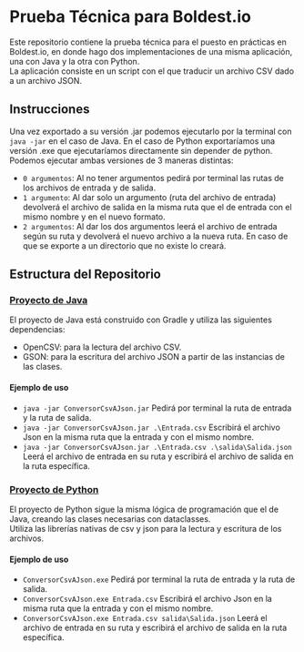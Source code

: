 # Prueba Técnica para Boldest.io
Este repositorio contiene la prueba técnica para el puesto en prácticas en Boldest.io, en donde hago dos implementaciones de una misma aplicación, una con Java y la otra con Python.
<br/>La aplicación consiste en un script con el que traducir un archivo CSV dado a un archivo JSON.
## Instrucciones
Una vez exportado a su versión .jar podemos ejecutarlo por la terminal con `java -jar` en el caso de Java.
En el caso de Python exportaríamos una versión .exe que ejecutaríamos directamente sin depender de python.
Podemos ejecutar ambas versiones de 3 maneras distintas:
- `0 argumentos`: Al no tener argumentos pedirá por terminal las rutas de los archivos de entrada y de salida.
- `1 argumento`:  Al dar solo un argumento (ruta del archivo de entrada) devolverá el archivo de salida en la misma ruta que el de entrada con el mismo nombre y en el nuevo formato.
- `2 argumentos`: Al dar los dos argumentos leerá el archivo de entrada según su ruta y devolverá el nuevo archivo a la nueva ruta. En caso de que se exporte a un directorio que no existe lo creará.
## Estructura del Repositorio
### [Proyecto de Java](https://github.com/PabloParapar/PT_Boldestio/tree/main/PT_Boldestio_Java)
El proyecto de Java está construido con Gradle y utiliza las siguientes dependencias:
- OpenCSV: para la lectura del archivo CSV.
- GSON: para la escritura del archivo JSON a partir de las instancias de las clases.
#### Ejemplo de uso
- `java -jar ConversorCsvAJson.jar` Pedirá por terminal la ruta de entrada y la ruta de salida.
- `java -jar ConversorCsvAJson.jar .\Entrada.csv` Escribirá el archivo Json en la misma ruta que la entrada y con el mismo nombre.
- `java -jar ConversorCsvAJson.jar .\Entrada.csv .\salida\Salida.json` Leerá el archivo de entrada en su ruta y escribirá el archivo de salida en la ruta específica.
### [Proyecto de Python](https://github.com/PabloParapar/PT_Boldestio/tree/main/PT_Boldestio_Python)
El proyecto de Python sigue la misma lógica de programación que el de Java, creando las clases necesarias con dataclasses.<br/>Utiliza las librerías nativas de csv y json para la lectura y escritura de los archivos.
#### Ejemplo de uso
- `ConversorCsvAJson.exe` Pedirá por terminal la ruta de entrada y la ruta de salida.
- `ConversorCsvAJson.exe Entrada.csv` Escribirá el archivo Json en la misma ruta que la entrada y con el mismo nombre.
- `ConversorCsvAJson.exe Entrada.csv salida\Salida.json` Leerá el archivo de entrada en su ruta y escribirá el archivo de salida en la ruta específica.
